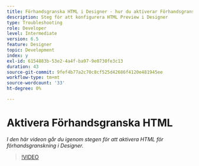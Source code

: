 ```yaml
---
title: Förhandsgranska HTML i Designer - hur du aktiverar Förhandsgranska HTML
description: Steg för att konfigurera HTML Preview i Designer
type: Troubleshooting
role: Developer
level: Intermediate
version: 6.5
feature: Designer
topic: Development
index: y
exl-id: 6154883b-53e2-4a4f-ba97-9e0730fe3c13
duration: 43
source-git-commit: 9fef4b77a2c70c8cf525d42686f4120e481945ee
workflow-type: tm+mt
source-wordcount: '33'
ht-degree: 0%

---
```



# Aktivera Förhandsgranska HTML

*I den här videon går du igenom stegen för att aktivera HTML för förhandsgranskning i Designer.*

>[!VIDEO](https://video.tv.adobe.com/v/335498?quality=12&learn=on)
